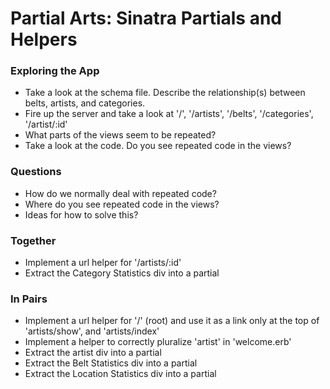 # Partial Arts: Sinatra Partials and Helpers

### Exploring the App

* Take a look at the schema file. Describe the relationship(s) between belts, artists, and categories. 
* Fire up the server and take a look at '/', '/artists', '/belts', '/categories', '/artist/:id'
* What parts of the views seem to be repeated? 
* Take a look at the code. Do you see repeated code in the views? 

### Questions

* How do we normally deal with repeated code? 
* Where do you see repeated code in the views? 
* Ideas for how to solve this?

### Together

* Implement a url helper for '/artists/:id'
* Extract the Category Statistics div into a partial

### In Pairs

* Implement a url helper for '/' (root) and use it as a link only at the top of 'artists/show', and 'artists/index'
* Implement a helper to correctly pluralize 'artist' in 'welcome.erb'
* Extract the artist div into a partial
* Extract the Belt Statistics div into a partial
* Extract the Location Statistics div into a partial
